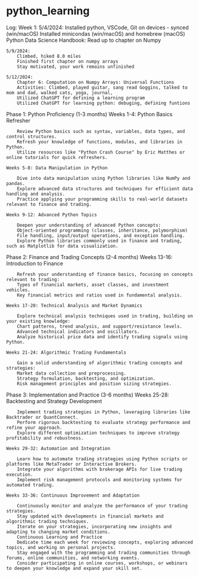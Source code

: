 # python_learning

Log:
Week 1: 
    5/4/2024: 
            Installed python, VSCode, Git on devices - synced (win/macOS)
            Installed minicondas (win/macOS) and homebrew (macOS) 
            Python Data Science Handbook: Read up to chapter on Numpy

    5/9/2024:
        Climbed, hiked 8.0 miles
        Finished first chapter on numpy arrays
        Stay motivated, your work remains unfinished 

    5/12/2024:
        Chapter 6: Computation on Numpy Arrays: Universal Functions
        Activities: Climbed, played guitar, sang read Goggins, talked to mom and dad, walked cats, yoga, journal, 
        Utilized ChatGPT for defining a learning program 
        Utilized ChatGPT for learning python: debuging, defining funtions

Phase 1: Python Proficiency (1-3 months)
    Weeks 1-4: Python Basics Refresher

        Review Python basics such as syntax, variables, data types, and control structures.
        Refresh your knowledge of functions, modules, and libraries in Python.
        Utilize resources like "Python Crash Course" by Eric Matthes or online tutorials for quick refreshers.
    
    Weeks 5-8: Data Manipulation in Python

        Dive into data manipulation using Python libraries like NumPy and pandas.
        Explore advanced data structures and techniques for efficient data handling and analysis.
        Practice applying your programming skills to real-world datasets relevant to finance and trading.
    
    Weeks 9-12: Advanced Python Topics

        Deepen your understanding of advanced Python concepts:
        Object-oriented programming (classes, inheritance, polymorphism)
        File handling, input/output operations, and exception handling.
        Explore Python libraries commonly used in finance and trading, such as Matplotlib for data visualization.

Phase 2: Finance and Trading Concepts (2-4 months)
    Weeks 13-16: Introduction to Finance

        Refresh your understanding of finance basics, focusing on concepts relevant to trading:
        Types of financial markets, asset classes, and investment vehicles.
        Key financial metrics and ratios used in fundamental analysis.
    
    Weeks 17-20: Technical Analysis and Market Dynamics

        Explore technical analysis techniques used in trading, building on your existing knowledge:
        Chart patterns, trend analysis, and support/resistance levels.
        Advanced technical indicators and oscillators.
        Analyze historical price data and identify trading signals using Python.
    
    Weeks 21-24: Algorithmic Trading Fundamentals

        Gain a solid understanding of algorithmic trading concepts and strategies:
        Market data collection and preprocessing.
        Strategy formulation, backtesting, and optimization.
        Risk management principles and position sizing strategies.

Phase 3: Implementation and Practice (3-6 months)
    Weeks 25-28: Backtesting and Strategy Development

        Implement trading strategies in Python, leveraging libraries like Backtrader or QuantConnect.
        Perform rigorous backtesting to evaluate strategy performance and refine your approach.
        Explore different optimization techniques to improve strategy profitability and robustness.

    Weeks 29-32: Automation and Integration

        Learn how to automate trading strategies using Python scripts or platforms like MetaTrader or Interactive Brokers.
        Integrate your algorithms with brokerage APIs for live trading execution.
        Implement risk management protocols and monitoring systems for automated trading.

    Weeks 33-36: Continuous Improvement and Adaptation

        Continuously monitor and analyze the performance of your trading strategies.
        Stay updated with developments in financial markets and algorithmic trading techniques.
        Iterate on your strategies, incorporating new insights and adapting to changing market conditions.
        Continuous Learning and Practice
        Dedicate time each week for reviewing concepts, exploring advanced topics, and working on personal projects.
        Stay engaged with the programming and trading communities through forums, online communities, and networking events.
        Consider participating in online courses, workshops, or webinars to deepen your knowledge and expand your skill set.
   